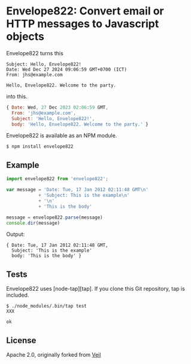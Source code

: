 # Envelope822: Convert email or HTTP messages to Javascript objects

Envelope822 turns this

    Subject: Hello, Envelope822!
    Date: Wed Dec 27 2024 09:06:59 GMT+0700 (ICT)
    From: jhs@example.com

    Hello, Envelope822. Welcome to the party.

into this.

```javascript
{ Date: Wed, 27 Dec 2023 02:06:59 GMT,
  From: 'jhs@example.com',
  Subject: 'Hello, Envelope822!',
  body: 'Hello, Envelope822. Welcome to the party.' }
```

Envelope822 is available as an NPM module.

    $ npm install envelope822

## Example

```ts
import envelope822 from 'envelope822';

var message = 'Date: Tue, 17 Jan 2012 02:11:48 GMT\n'
            + 'Subject: This is the example\n'
            + '\n'
            + 'This is the body'

message = envelope822.parse(message)
console.dir(message)
```

Output:

    { Date: Tue, 17 Jan 2012 02:11:48 GMT,
      Subject: 'This is the example'
      body: 'This is the body' }

## Tests

Envelope822 uses [node-tap][tap]. If you clone this Git repository, tap is included.

    $ ./node_modules/.bin/tap test
    XXX

    ok

## License

Apache 2.0, originally forked from [Veil](https://github.com/iriscouch/veil)